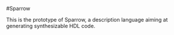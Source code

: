 #Sparrow

This is the prototype of Sparrow, a description language aiming at generating synthesizable HDL code.